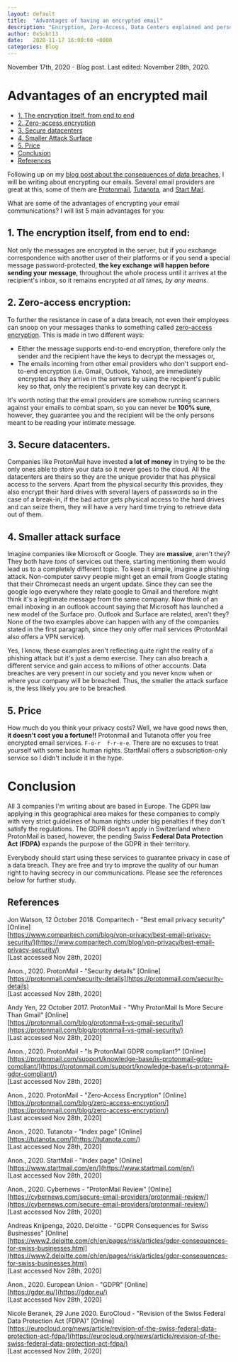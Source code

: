 ```yaml
---
layout: default
title:  "Advantages of having an encrypted email"
description: "Encryption, Zero-Access, Data Centers explained and personal thoughts"
author: 0x5ubt13
date:   2020-11-17 16:00:00 +0000
categories: Blog
---
```


November 17th, 2020 - Blog post. Last edited: November 28th, 2020.

# Advantages of an encrypted mail

* <a href="#encryption">1. The encryption itself, from end to end</a>
* <a href="#zeroaccess">2. Zero-access encryption</a>
* <a href="#datacenters">3. Secure datacenters</a>
* <a href="#attacksurface">4. Smaller Attack Surface</a>
* <a href="#price">5. Price</a>
* <a href="#conclusion">Conclusion</a>
* <a href="#refs">References</a>


 


Following up on my [blog post about the consequences of data breaches](https://0x5ubt13.github.io/blog/2020/11/17/consequences-of-medical-breaches.html), I will be writing about encrypting our emails. Several email providers are great at this, some of them are [Protonmail](https://protonmail.com/), [Tutanota](https://tutanota.com/), and [Start Mail](https://www.startmail.com/en/).

What are some of the advantages of encrypting your email communications? I will list 5 main advantages for you:

## <a id="encryption"></a> 1. The encryption itself, from end to end:
Not only the messages are encrypted in the server, but if you exchange correspondence with another user of their platforms or if you send a special message password-protected, **the key exchange will happen before sending your message**, throughout the whole process until it arrives at the recipient's inbox, so it remains encrypted *at all times, by any means.* 

## <a id="zeroaccess"></a> 2. Zero-access encryption:
To further the resistance in case of a data breach, not even their employees can snoop on your messages thanks to something called [zero-access encryption](https://protonmail.com/blog/zero-access-encryption/). This is made in two different ways:
- Either the message supports end-to-end encryption, therefore only the sender and the recipient have the keys to decrypt the messages or,
- The emails incoming from other email providers who don't support end-to-end encryption (i.e. Gmail, Outlook, Yahoo), are immediately encrypted as they arrive in the servers by using the recipient's public key so that, only the recipient's private key can decrypt it.  

It's worth noting that the email providers are somehow running scanners against your emails to combat spam, so you can never be **100% sure**, however, they guarantee you and the recipient will be the only persons meant to be reading your intimate message. 

## <a id="datacenters"></a> 3. Secure datacenters.
Companies like ProtonMail have invested **a lot of money** in trying to be the only ones able to store your data so it never goes to the cloud. All the datacenters are theirs so they are the unique provider that has physical access to the servers. Apart from the physical security this provides, they also encrypt their hard drives with several layers of passwords so in the case of a break-in, if the bad actor gets physical access to the hard drives and can seize them, they will have a very hard time trying to retrieve data out of them.

## <a id="attacksurface"></a> 4. Smaller attack surface
Imagine companies like Microsoft or Google. They are **massive**, aren't they? They both have *tons* of services out there, starting mentioning them would lead us to a completely different topic. 
To keep it simple, imagine a phishing attack. Non-computer savvy people might get an email from Google stating that their Chromecast needs an urgent update. Since they can see the google logo everywhere they relate google to Gmail and therefore might think it's a legitimate message from the same company. 
Now think of an email inboxing in an outlook account saying that Microsoft has launched a new model of the Surface pro. Outlook and Surface are related, aren't they?
None of the two examples above can happen with any of the companies stated in the first paragraph, since they only offer mail services (ProtonMail also offers a VPN service).

Yes, I know, these examples aren't reflecting quite right the reality of a phishing attack but it's just a demo exercise. They can also breach a different service and gain access to millions of other accounts. Data breaches are very present in our society and you never know when or where your company will be breached. Thus, the smaller the attack surface is, the less likely you are to be breached.

## <a id="price"></a> 5. Price
How much do you think your privacy costs?
Well, we have good news then, **it doesn't cost you a fortune!!** Protonmail and Tutanota offer you free encrypted email services. `F-o-r  f-r-e-e`. There are no excuses to treat yourself with some basic human rights. 
StartMail offers a subscription-only service so I didn't include it in the hype.

 

# <a id="conclusion"></a> Conclusion
All 3 companies I'm writing about are based in Europe. The GDPR law applying in this geographical area makes for these companies to comply with very strict guidelines of human rights under big penalties if they don't satisfy the regulations. The GDPR doesn't apply in Switzerland where ProtonMail is based, however, the pending Swiss **Federal Data Protection Act (FDPA)** expands the purpose of the GDPR in their territory.

Everybody should start using these services to guarantee privacy in case of a data breach. They are free and try to improve the quality of our human right to having secrecy in our communications. Please see the references below for further study.


 

## <a id="refs"></a> References

Jon Watson, 12 October 2018. Comparitech - "Best email privacy security" [Online] \
[https://www.comparitech.com/blog/vpn-privacy/best-email-privacy-security/](https://www.comparitech.com/blog/vpn-privacy/best-email-privacy-security/) \
[Last accessed Nov 28th, 2020]

Anon., 2020. ProtonMail - "Security details" [Online] \
[https://protonmail.com/security-details](https://protonmail.com/security-details) \
[Last accessed Nov 28th, 2020]

Andy Yen, 22 October 2017. ProtonMail - "Why ProtonMail Is More Secure Than Gmail" [Online] \
[https://protonmail.com/blog/protonmail-vs-gmail-security/](https://protonmail.com/blog/protonmail-vs-gmail-security/) \
[Last accessed Nov 28th, 2020]

Anon., 2020. ProtonMail - "Is ProtonMail GDPR compliant?" [Online] \
[https://protonmail.com/support/knowledge-base/is-protonmail-gdpr-compliant/](https://protonmail.com/support/knowledge-base/is-protonmail-gdpr-compliant/) \
[Last accessed Nov 28th, 2020]

Anon., 2020. ProtonMail - "Zero-Access Encryption" [Online] \
[https://protonmail.com/blog/zero-access-encryption/](https://protonmail.com/blog/zero-access-encryption/) \
[Last accessed Nov 28th, 2020]

Anon., 2020. Tutanota - "Index page" [Online] \
[https://tutanota.com/](https://tutanota.com/) \
[Last accessed Nov 28th, 2020]

Anon., 2020. StartMail - "Index page" [Online] \
[https://www.startmail.com/en/](https://www.startmail.com/en/) \
[Last accessed Nov 28th, 2020]

Anon., 2020. Cybernews - "ProtonMail Review" [Online] \
[https://cybernews.com/secure-email-providers/protonmail-review/](https://cybernews.com/secure-email-providers/protonmail-review/) \
[Last accessed Nov 28th, 2020]

Andreas Knijpenga, 2020. Deloitte - "GDPR Consequences for Swiss Businesses" [Online] \
[https://www2.deloitte.com/ch/en/pages/risk/articles/gdpr-consequences-for-swiss-businesses.html](https://www2.deloitte.com/ch/en/pages/risk/articles/gdpr-consequences-for-swiss-businesses.html) \
[Last accessed Nov 28th, 2020]

Anon., 2020. European Union - "GDPR" [Online] \
[https://gdpr.eu/](https://gdpr.eu/) \
[Last accessed Nov 28th, 2020]

Nicole Beranek, 29 June 2020. EuroCloud - "Revision of the Swiss Federal Data Protection Act (FDPA)" [Online] \
[https://eurocloud.org/news/article/revision-of-the-swiss-federal-data-protection-act-fdpa/](https://eurocloud.org/news/article/revision-of-the-swiss-federal-data-protection-act-fdpa/) \
[Last accessed Nov 28th, 2020]


